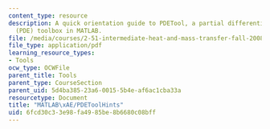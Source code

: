 ```yaml
---
content_type: resource
description: A quick orientation guide to PDETool, a partial differential-equation
  (PDE) toolbox in MATLAB.
file: /media/courses/2-51-intermediate-heat-and-mass-transfer-fall-2008/6fcd30c33e98fa4985be8b6680c08bff_matlab.pdf
file_type: application/pdf
learning_resource_types:
- Tools
ocw_type: OCWFile
parent_title: Tools
parent_type: CourseSection
parent_uid: 5d4ba385-23a6-0015-5b4e-af6ac1cba33a
resourcetype: Document
title: "MATLAB\xAE/PDEToolHints"
uid: 6fcd30c3-3e98-fa49-85be-8b6680c08bff
---
```

